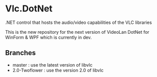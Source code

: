 Vlc.DotNet
==========

.NET control that hosts the audio/video capabilities of the VLC libraries

This is the new repository for the next version of VideoLan DotNet for WinForm & WPF which is currently in dev.

Branches
--------
* master : use the latest version of libvlc
* 2.0-Twoflower : use the version 2.0 of libvlc
